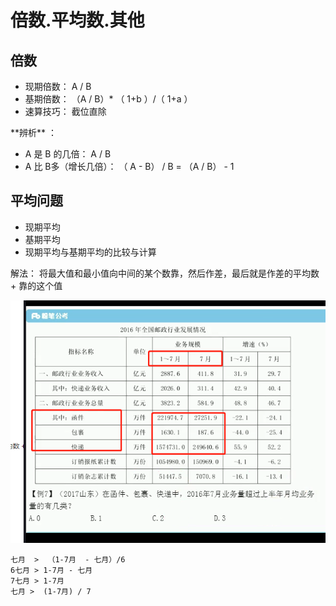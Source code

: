 # 倍数.平均数.其他

## 倍数

* 现期倍数： A / B
* 基期倍数： （A / B）\* （ 1+b ）/（ 1+a ） 
* 速算技巧： 截位直除

\*\*辨析\*\* ：

* A 是 B 的几倍： A / B
* A 比 B多（增长几倍）： （ A - B） / B =  （A / B） - 1

## 平均问题

* 现期平均
* 基期平均
* 现期平均与基期平均的比较与计算

解法： 将最大值和最小值向中间的某个数靠，然后作差，最后就是作差的平均数 + 靠的这个值

![](/assets/平均值.png)



```shell
七月  >  （1-7月  - 七月）/6     
6七月 > 1-7月 - 七月
7七月 > 1-7月
七月 >  (1-7月) / 7
```







